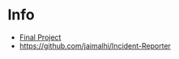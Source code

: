 # Info
- [Final Project](https://github.com/jaimalhi/Incident-Reporter)
- https://github.com/jaimalhi/Incident-Reporter
